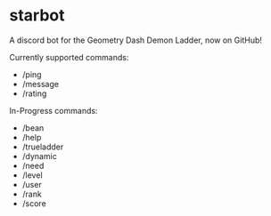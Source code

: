 # starbot
A discord bot for the Geometry Dash Demon Ladder, now on GitHub!

Currently supported commands:
- /ping
- /message
- /rating

In-Progress commands:
- /bean
- /help
- /trueladder
- /dynamic
- /need
- /level
- /user
- /rank
- /score